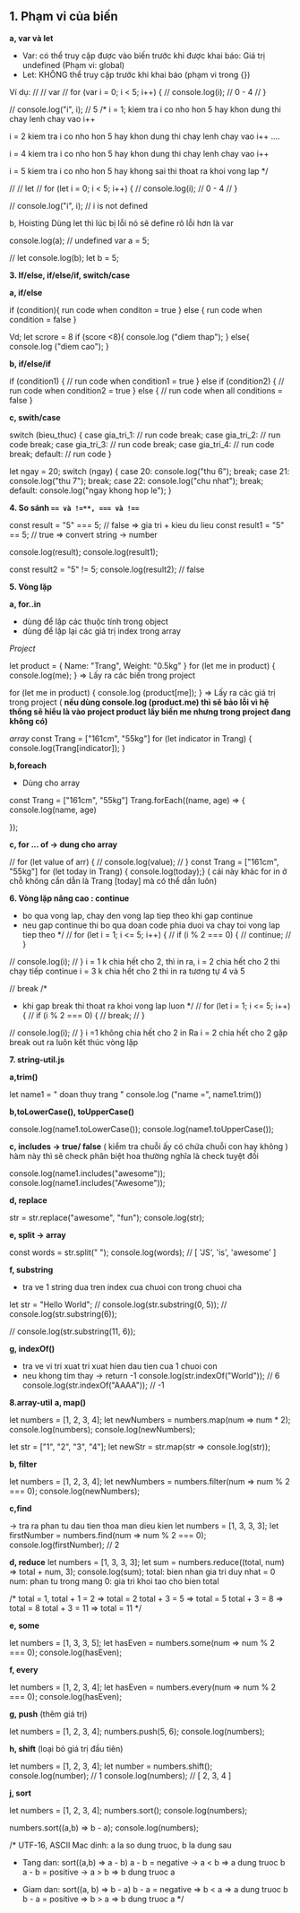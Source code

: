 ## __1. Phạm vi của biến__ 
**a, var và let**

- Var: có thể truy cập
được vào biến trước khi
được khai báo: Giá trị
undefined (Phạm vi: global)
- Let: KHÔNG thể truy cập
trước khi khai báo (phạm vi trong {})

Ví dụ:
// // var
// for (var i = 0; i < 5; i++) {
//     console.log(i); // 0 - 4
// }

// console.log("i", i); // 5
/*
i = 1;
kiem tra i co nho hon 5 hay khon
dung thi chay lenh 
chay vao i++

i = 2
kiem tra i co nho hon 5 hay khon
dung thi chay lenh 
chay vao i++
....

i = 4
kiem tra i co nho hon 5 hay khon
dung thi chay lenh 
chay vao i++

i = 5
kiem tra i co nho hon 5 hay khong
sai thi thoat ra khoi vong lap
*/


// // let
// for (let i = 0; i < 5; i++) {
//     console.log(i); // 0 - 4
// }

// console.log("i", i); // i is not defined

b, Hoisting
Dùng let thì lúc bị lỗi nó sẽ define rõ lỗi hơn là var

console.log(a); // undefined
var a = 5;

// let
console.log(b);
let b = 5;

**3. If/else, if/else/if, switch/case**

**a, if/else**

if (condition){
    run code when conditon = true
} else {
    run code when condition = false
}

Vd;
let scrore = 8
if (score <8){
    console.log ("diem thap");
} else{
    console.log ("diem cao");
}

**b, if/else/if**

if (condition1) {
    // run code when condition1 = true
} else if (condition2) {
    // run code when condition2 = true
} else {
    // run code when all conditions = false
}

**c, swith/case**

switch (bieu_thuc) {
    case gia_tri_1:
        // run code
        break;
    case gia_tri_2:
        // run code
        break;
    case gia_tri_3:
        // run code
        break;
    case gia_tri_4:
        // run code
        break;
    default: 
        // run code
}

let ngay = 20;
switch (ngay) {
    case 20:
        console.log("thu 6");
        break;
    case 21:
        console.log("thu 7");
        break;
    case 22:
        console.log("chu nhat");
        break;
    default:
        console.log("ngay khong hop le");
}

__4. So sánh `== và !=**, === và !==`__

const result = "5" === 5; // false => gia tri + kieu du lieu
const result1 = "5" == 5; // true => convert string -> number

console.log(result);
console.log(result1);

const result2 = "5" != 5;
console.log(result2); // false

**5. Vòng lặp**

**a, for..in**
- dùng để lặp các thuộc tính trong object
- dùng để lặp lại các giá trị  index trong array

*Project*

let product = {
    Name: "Trang",
    Weight: "0.5kg"
}
for (let me in product) {
    console.log(me);
} => Lấy ra các biến trong project

for (let me in product) {
    console.log (product[me]);
} => Lấy ra các giá trị trong project ( **nếu dùng console.log (product.me) thì sẽ bảo lỗi vì hệ thống sẽ hiểu là vào project product lấy biến me nhưng trong project đang không có)**

*array*
const Trang = ["161cm", "55kg"]
for (let indicator in Trang) {
    console.log(Trang[indicator]);
}

**b,foreach**

- Dùng cho array

const Trang = ["161cm", "55kg"]
Trang.forEach((name, age) => {
    console.log(name, age)

});

**c, for ... of -> dung cho array**

// for (let value of arr) {
//     console.log(value);
// }
const Trang = ["161cm", "55kg"]
for (let today in Trang) { console.log(today);} ( cái này khác for in ở chỗ không cần dẫn là Trang [today] mà có thể dẫn luôn)

**6. Vòng lặp nâng cao : continue**

- bo qua vong lap, chay den vong lap tiep theo khi gap continue
- neu gap continue thi bo qua doan code phia duoi va chay toi vong lap tiep theo
*/
// for (let i = 1; i <= 5; i++) {
//     if (i % 2 === 0) {
//         continue;
//     }

//     console.log(i);
// }
i = 1 k chia hết cho 2, thì in ra, 
i = 2 chia hết cho 2 thì chạy tiếp continue
i = 3 k chia hết cho 2 thì in  ra tương tự 4 và 5

// break
/*
- khi gap break thi thoat ra khoi vong lap luon
*/
// for (let i = 1; i <= 5; i++) {
//     if (i % 2 === 0) {
//         break;
//     }

//     console.log(i);
// }
i =1 không chia hết cho 2 in Ra
i = 2 chia hết cho 2 gặp break out ra luôn kết thúc vòng lặp

**7. string-util.js**

**a,trim()**

let name1 = " doan thuy trang  "
console.log ("name =", name1.trim())

**b,toLowerCase(), toUpperCase()**

 console.log(name1.toLowerCase());
 console.log(name1.toUpperCase());

**c, includes -> true/ false** ( kiểm tra chuỗi ấy có chứa chuỗi con hay không
) hàm này thì sẽ check phân biệt hoa thường nghĩa là check tuyệt đối

 console.log(name1.includes("awesome"));
console.log(name1.includes("Awesome"));

**d, replace**

str = str.replace("awesome", "fun");
console.log(str);

 **e, split -> array**

 const words = str.split(" ");
 console.log(words); // [ 'JS', 'is', 'awesome' ]


**f, substring** 
- tra ve 1 string dua tren index cua chuoi con trong chuoi cha

let str = "Hello World";
// console.log(str.substring(0, 5));
// console.log(str.substring(6));

// console.log(str.substring(11, 6));

**g, indexOf()**

- tra ve vi tri xuat tri xuat hien dau tien cua 1 chuoi con
- neu khong tim thay -> return -1
 console.log(str.indexOf("World")); // 6
 console.log(str.indexOf("AAAA")); // -1

 **8.array-util**
**a, map()**

let numbers = [1, 2, 3, 4];
let newNumbers = numbers.map(num => num * 2);
console.log(numbers);
console.log(newNumbers);

let str = ["1", "2", "3", "4"];
let newStr = str.map(str => console.log(str));

**b, filter**

let numbers = [1, 2, 3, 4];
 let newNumbers = numbers.filter(num => num % 2 === 0);
 console.log(newNumbers);

**c,find**

 -> tra ra phan tu dau tien thoa man dieu kien
 let numbers = [1, 3, 3, 3];
let firstNumber = numbers.find(num => num %  2 === 0);
console.log(firstNumber); // 2

**d, reduce**
let numbers = [1, 3, 3, 3];
let sum = numbers.reduce((total, num) => total + num, 3);
 console.log(sum);
total: bien nhan gia tri duy nhat = 0
num: phan tu trong mang
 0: gia tri khoi tao cho bien total

/*
total = 1,
total + 1 = 2 => total = 2
total + 3 = 5 => total = 5
total + 3 = 8 => total = 8
total + 3 = 11 => total = 11
*/

**e, some**

let numbers = [1, 3, 3, 5];
let hasEven = numbers.some(num => num % 2 === 0);
console.log(hasEven);

**f, every**

let numbers = [1, 2, 3, 4];
let hasEven = numbers.every(num => num % 2 === 0);
console.log(hasEven);

**g, push** (thêm giá trị)

 let numbers = [1, 2, 3, 4];
 numbers.push(5, 6);
 console.log(numbers);

**h, shift** (loại bỏ giá trị đầu tiên)

let numbers = [1, 2, 3, 4];
let number = numbers.shift();
console.log(number); // 1
console.log(numbers); // [ 2, 3, 4 ]

**j, sort**

let numbers = [1, 2, 3, 4];
numbers.sort();
console.log(numbers);

numbers.sort((a,b) => b - a);
console.log(numbers);

/*
UTF-16, ASCII
Mac dinh: a la so dung truoc, b la dung sau
- Tang dan: sort((a,b) => a - b)
a - b = negative -> a < b => a dung truoc b
a - b = positive -> a > b => b dung truoc a

- Giam dan: sort((a, b) => b - a)
b - a = negative => b < a => a dung truoc b
b - a = positive => b > a => b dung truoc a
*/
